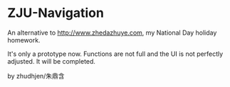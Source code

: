ZJU-Navigation
==============

An alternative to http://www.zhedazhuye.com, my National Day holiday homework.

It's only a prototype now. Functions are not full and the UI is not perfectly adjusted. It will be completed.

by zhudhjen/朱鼎含
